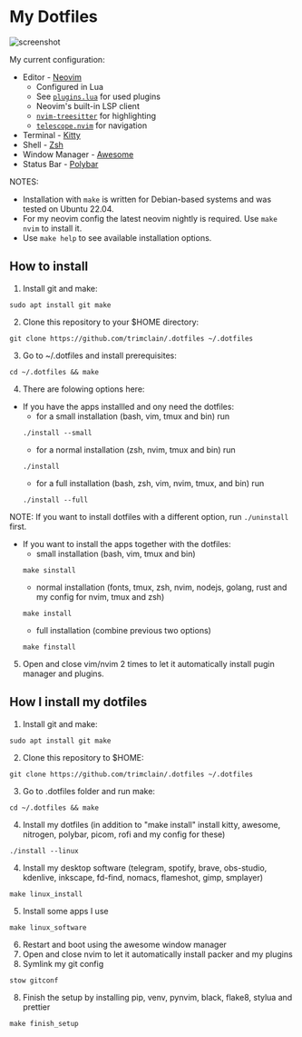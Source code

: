 # My Dotfiles

![screenshot](https://user-images.githubusercontent.com/84108846/194804318-319eac9f-f69d-45dc-a4c1-fbd396bcef59.png)

My current configuration:
* Editor - [Neovim](https://neovim.io)
    * Configured in Lua
    * See [`plugins.lua`](./nvim/.config/nvim/lua/trimclain/plugins.lua) for used plugins
    * Neovim's built-in LSP client
    * [`nvim-treesitter`](https://github.com/nvim-treesitter/nvim-treesitter/) 
      for highlighting
    * [`telescope.nvim`](https://github.com/nvim-telescope/telescope.nvim) for 
      navigation
* Terminal - [Kitty](https://sw.kovidgoyal.net/kitty)
* Shell - [Zsh](https://www.zsh.org)
* Window Manager - [Awesome](https://awesomewm.org/)
* Status Bar - [Polybar](https://polybar.github.io/)

NOTES:
- Installation with `make` is written for Debian-based systems and was tested on Ubuntu 22.04.
- For my neovim config the latest neovim nightly is required. Use `make nvim` to install it.
- Use `make help` to see available installation options.

## How to install

1. Install git and make:
```
sudo apt install git make
```
2. Clone this repository to your $HOME directory:
```
git clone https://github.com/trimclain/.dotfiles ~/.dotfiles
```
3. Go to ~/.dotfiles and install prerequisites:
```
cd ~/.dotfiles && make
```
4. There are folowing options here:
- If you have the apps installled and ony need the dotfiles:
    - for a small installation (bash, vim, tmux and bin) run
    ```
    ./install --small
    ```
    - for a normal installation (zsh, nvim, tmux and bin) run
    ```
    ./install
    ```
    - for a full installation (bash, zsh, vim, nvim, tmux, and bin) run
    ```
    ./install --full
    ```
NOTE: If you want to install dotfiles with a different option, run `./uninstall` first.
- If you want to install the apps together with the dotfiles:
    - small installation (bash, vim, tmux and bin)
    ```
    make sinstall
    ```
    - normal installation (fonts, tmux, zsh, nvim, nodejs, golang, rust and my config for nvim, tmux and zsh)
    ```
    make install
    ```
    - full installation (combine previous two options)
    ```
    make finstall
    ```
5. Open and close vim/nvim 2 times to let it automatically install pugin manager and plugins. <br>

## How I install my dotfiles

1. Install git and make:
```
sudo apt install git make
```
2. Clone this repository to $HOME:
```
git clone https://github.com/trimclain/.dotfiles ~/.dotfiles
```
3. Go to .dotfiles folder and run make:
```
cd ~/.dotfiles && make
```
4. Install my dotfiles (in addition to "make install" install kitty, awesome, nitrogen, polybar, picom, rofi and my config for these)
```
./install --linux
```
4. Install my desktop software (telegram, spotify, brave, obs-studio, kdenlive, inkscape, fd-find, nomacs, flameshot, gimp, smplayer)
```
make linux_install
```
5. Install some apps I use
```
make linux_software
```
6. Restart and boot using the awesome window manager
7. Open and close nvim to let it automatically install packer and my plugins
8. Symlink my git config
```
stow gitconf
```
8. Finish the setup by installing pip, venv, pynvim, black, flake8, stylua and prettier
```
make finish_setup
```
